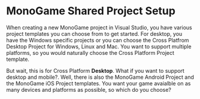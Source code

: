# MonoGame Shared Project Setup
When creating a new MonoGame project in Visual Studio, you have various project templates you can choose from to get started.  For desktop, you have the Windows specific projects or you can choose the Cross Platfrom Desktop Project for Windows, Linux and Mac.  You want to support multiple platforms, so you would naturally choose the Cross Platform Project template.  

But wait, this is for Cross Platform **Desktop**.  What if you want to support desktop and mobile?. Well, there is also the MonoGame Android Project and the MonoGame iOS Project templates. You want your game avaialble on as many devices and platforms as possible, so which do you choose?